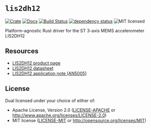# `lis2dh12`

[![Crate][crate-image]][crate-link]
[![Docs][docs-image]][docs-link]
[![Build Status][build-image]][build-link]
[![dependency status][deps-image]][deps-link]
![MIT licensed][license-image]

Platform-agnostic Rust driver for the ST 3-axis MEMS accelerometer LIS2DH12

## Resources
- [LIS2DH12 product page][product-page]
- [LIS2DH12 datasheet][datasheet]
- [LIS2DH12 application note (AN5005)][app-note]

## License

Dual licensed under your choice of either of:

 - Apache License, Version 2.0 ([LICENSE-APACHE](LICENSE-APACHE) or
   http://www.apache.org/licenses/LICENSE-2.0)
 - MIT license ([LICENSE-MIT](LICENSE-MIT) or
   http://opensource.org/licenses/MIT)

[crate-image]: https://img.shields.io/crates/v/lis2dh12.svg
[crate-link]: https://crates.io/crates/lis2dh12
[docs-image]: https://docs.rs/lis2dh12/badge.svg
[docs-link]: https://docs.rs/lis2dh12/
[build-image]: https://github.com/tkeksa/lis2dh12/workflows/ci/badge.svg
[build-link]: https://github.com/tkeksa/lis2dh12/actions
[deps-image]: https://deps.rs/repo/github/tkeksa/lis2dh12/status.svg
[deps-link]: https://deps.rs/repo/github/tkeksa/lis2dh12
[license-image]: https://img.shields.io/badge/license-Apache2.0/MIT-blue.svg
[product-page]: https://www.st.com/en/mems-and-sensors/lis2dh12.html
[datasheet]: https://www.st.com/resource/en/datasheet/lis2dh12.pdf
[app-note]: https://www.st.com/resource/en/application_note/dm00365457.pdf
